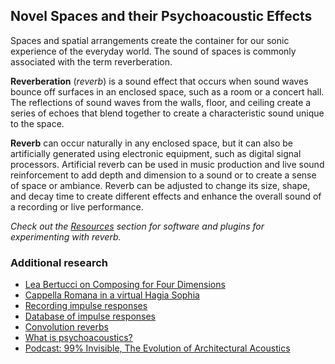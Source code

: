 ## Novel Spaces and their Psychoacoustic Effects

Spaces and spatial arrangements create the container for our sonic experience of the everyday world. The sound of spaces is commonly associated with the term reverberation.

**Reverberation** (_reverb_) is a sound effect that occurs when sound waves bounce off surfaces in an enclosed space, such as a room or a concert hall. The reflections of sound waves from the walls, floor, and ceiling create a series of echoes that blend together to create a characteristic sound unique to the space.

**Reverb** can occur naturally in any enclosed space, but it can also be artificially generated using electronic equipment, such as digital signal processors. Artificial reverb can be used in music production and live sound reinforcement to add depth and dimension to a sound or to create a sense of space or ambiance. Reverb can be adjusted to change its size, shape, and decay time to create different effects and enhance the overall sound of a recording or live performance.

_Check out the [Resources](6.-Resources.md) section for software and plugins for experimenting with reverb._


### Additional research
+ [Lea Bertucci on Composing for Four Dimensions](https://www.youtube.com/watch?v=aw5bSSZCA-k)
+ [Cappella Romana in a virtual Hagia Sophia](https://www.youtube.com/watch?v=uKLkJJ3ftIw)
+ [Recording impulse responses](https://www.pro-tools-expert.com/production-expert-1/2019/10/2/how-to-capture-an-impulse-response-of-a-spacer-and-create-a-convolution-plugin-preset)
+ [Database of impulse responses](https://www.openair.hosted.york.ac.uk/?page_id=36)
+ [Convolution reverbs](https://www.izotope.com/en/learn/the-basics-of-convolution-in-audio-production.html)
+ [What is psychoacoustics?](https://daily.redbullmusicacademy.com/2014/02/psychoacoustics-introduction-feature)
+ [Podcast: 99% Invisible, The Evolution of Architectural Acoustics](https://99percentinvisible.org/episode/reverb-evolution-architectural-acoustics/)

